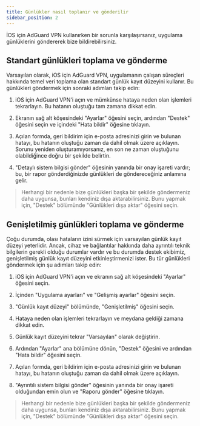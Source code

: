 ```yaml
---
title: Günlükler nasıl toplanır ve gönderilir
sidebar_position: 2
---
```


İOS için AdGuard VPN kullanırken bir sorunla karşılaşırsanız, uygulama günlüklerini göndererek bize bildirebilirsiniz.

## Standart günlükleri toplama ve gönderme

Varsayılan olarak, iOS için AdGuard VPN, uygulamanın çalışan süreçleri hakkında temel veri toplama olan standart günlük kayıt düzeyini kullanır. Bu günlükleri göndermek için sonraki adımları takip edin:

1. iOS için AdGuard VPN'i açın ve mümkünse hataya neden olan işlemleri tekrarlayın. Bu hatanın oluştuğu tam zamana dikkat edin.

2. Ekranın sağ alt köşesindeki "Ayarlar" öğesini seçin, ardından "Destek" öğesini seçin ve içindeki "Hata bildir" öğesine tıklayın.

3. Açılan formda, geri bildirim için e-posta adresinizi girin ve bulunan hatayı, bu hatanın oluştuğu zaman da dahil olmak üzere açıklayın. Sorunu yeniden oluşturamıyorsanız, en son ne zaman oluştuğunu olabildiğince doğru bir şekilde belirtin.

4. "Detaylı sistem bilgisi gönder" öğesinin yanında bir onay işareti vardır; bu, bir rapor gönderdiğinizde günlükleri de göndereceğiniz anlamına gelir.
> Herhangi bir nedenle bize günlükleri başka bir şekilde göndermeniz daha uygunsa, bunları kendiniz dışa aktarabilirsiniz. Bunu yapmak için, "Destek" bölümünde "Günlükleri dışa aktar" öğesini seçin.

## Genişletilmiş günlükleri toplama ve gönderme

Çoğu durumda, olası hataların izini sürmek için varsayılan günlük kayıt düzeyi yeterlidir. Ancak, cihaz ve bağlantılar hakkında daha ayrıntılı teknik bilgilerin gerekli olduğu durumlar vardır ve bu durumda destek ekibimiz, genişletilmiş günlük kayıt düzeyini etkinleştirmenizi ister. Bu tür günlükleri göndermek için şu adımları takip edin:

1. iOS için AdGuard VPN'i açın ve ekranın sağ alt köşesindeki "Ayarlar" öğesini seçin.

2. İçinden "Uygulama ayarları" ve "Gelişmiş ayarlar" öğesini seçin.

3. "Günlük kayıt düzeyi" bölümünde, "Genişletilmiş" öğesini seçin.

4. Hataya neden olan işlemleri tekrarlayın ve meydana geldiği zamana dikkat edin.

5. Günlük kayıt düzeyini tekrar "Varsayılan" olarak değiştirin.

6. Ardından "Ayarlar" ana bölümüne dönün, "Destek" öğesini ve ardından "Hata bildir" öğesini seçin.

7. Açılan formda, geri bildirim için e-posta adresinizi girin ve bulunan hatayı, bu hatanın oluştuğu zaman da dahil olmak üzere açıklayın.

8. "Ayrıntılı sistem bilgisi gönder" öğesinin yanında bir onay işareti olduğundan emin olun ve "Raporu gönder" öğesine tıklayın.
> Herhangi bir nedenle bize günlükleri başka bir şekilde göndermeniz daha uygunsa, bunları kendiniz dışa aktarabilirsiniz. Bunu yapmak için, "Destek" bölümünde "Günlükleri dışa aktar" öğesini seçin.
